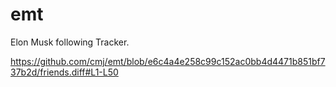 # emt
Elon Musk following Tracker.

https://github.com/cmj/emt/blob/e6c4a4e258c99c152ac0bb4d4471b851bf737b2d/friends.diff#L1-L50
